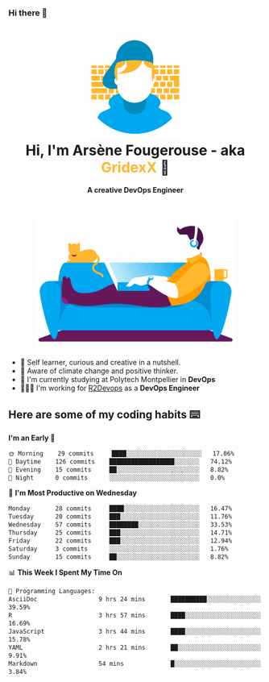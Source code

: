 ### Hi there 👋

<!--
**GridexX/gridexx** is a ✨ _special_ ✨ repository because its `README.md` (this file) appears on your GitHub profile.

Here are some ideas to get you started:

- 🔭 I’m currently working on ...
- 🌱 I’m currently learning ...
- 👯 I’m looking to collaborate on ...
- 🤔 I’m looking for help with ...
- 💬 Ask me about ...
- 📫 How to reach me: ...
- 😄 Pronouns: ...
- ⚡ Fun fact: ...
-->


<!-- Header -->
<h1 align="center">
  <img src="./images/user_profile.png" width="200">
  <br>
  Hi, I'm Arsène Fougerouse - aka <span style="color:#ffb72e">GridexX</span> 👋
</h1>


<p align="center">
  <b>A creative DevOps Engineer </b>
</p>
<br/>
<p align="center">
  <img src="./images/man_couch.png" width="400">
</p>

- 🎨 Self learner, curious and creative in a nutshell. 
- 🌱 Aware of climate change and positive thinker.
- 📕 I'm currently studying at Polytech Montpellier in **DevOps**
- 👨🏻‍💻 I'm working for [R2Devops](https://r2devops.io) as a **DevOps Engineer**


## Here are some of my coding habits ⌨️

<!-- Add a section about tech and Ops stack
  Like this one : https://github.com/Xanthus58#-tech-stack
-->
<!--START_SECTION:waka-->
**I'm an Early 🐤** 

```text
🌞 Morning    29 commits     ████░░░░░░░░░░░░░░░░░░░░░   17.06% 
🌆 Daytime    126 commits    ██████████████████░░░░░░░   74.12% 
🌃 Evening    15 commits     ██░░░░░░░░░░░░░░░░░░░░░░░   8.82% 
🌙 Night      0 commits      ░░░░░░░░░░░░░░░░░░░░░░░░░   0.0%

```
📅 **I'm Most Productive on Wednesday** 

```text
Monday       28 commits     ████░░░░░░░░░░░░░░░░░░░░░   16.47% 
Tuesday      20 commits     ███░░░░░░░░░░░░░░░░░░░░░░   11.76% 
Wednesday    57 commits     ████████░░░░░░░░░░░░░░░░░   33.53% 
Thursday     25 commits     ███░░░░░░░░░░░░░░░░░░░░░░   14.71% 
Friday       22 commits     ███░░░░░░░░░░░░░░░░░░░░░░   12.94% 
Saturday     3 commits      ░░░░░░░░░░░░░░░░░░░░░░░░░   1.76% 
Sunday       15 commits     ██░░░░░░░░░░░░░░░░░░░░░░░   8.82%

```


📊 **This Week I Spent My Time On** 

```text
💬 Programming Languages: 
AsciiDoc                 9 hrs 24 mins       ██████████░░░░░░░░░░░░░░░   39.59% 
R                        3 hrs 57 mins       ████░░░░░░░░░░░░░░░░░░░░░   16.69% 
JavaScript               3 hrs 44 mins       ████░░░░░░░░░░░░░░░░░░░░░   15.78% 
YAML                     2 hrs 21 mins       ██░░░░░░░░░░░░░░░░░░░░░░░   9.91% 
Markdown                 54 mins             █░░░░░░░░░░░░░░░░░░░░░░░░   3.84%

```


<!--END_SECTION:waka-->
